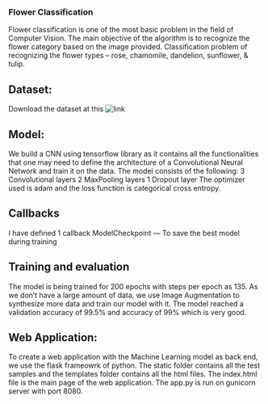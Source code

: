 ### Flower Classification

Flower classification is one of the most basic problem in the field of Computer Vision. The main objective of the algorithm is to recognize the flower category based on the image provided.
Classification problem of recognizing the flower types – rose, chamomile, dandelion, sunflower, & tulip.

## Dataset:
Download the dataset at this ![link](https://www.kaggle.com/datasets/alxmamaev/flowers-recognition/download?datasetVersionNumber=2)

## Model:
We build a CNN using tensorflow library as it contains all the functionalities that one may need to define the architecture of a Convolutional Neural Network and train it on the data.
The model consists of the following:
3 Convolutional layers
2 MaxPooling layers
1 Dropout layer
The optimizer used is adam and the loss function is categorical cross entropy.

## Callbacks
I have defined 1 callback
ModelCheckpoint — To save the best model during training

## Training and evaluation
The model is being trained for 200 epochs with steps per epoch as 135.
As we don’t have a large amount of data, we use Image Augmentation to synthesize more data and train our model with it.
The model reached a validation accuracy of 99.5% and accuracy of 99% which is very good.

## Web Application:
To create a web application with the Machine Learning model as back end, we use the flask frameowrk of python.
The static folder contains all the test samples and the templates folder contains all the html files.
The index.html file is the main page of the web application.
The app.py is run on gunicorn server with port 8080.